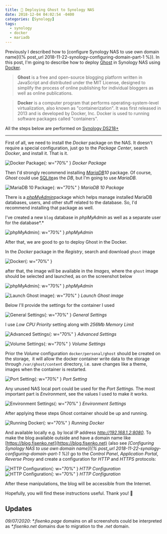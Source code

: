 ```yaml
---
title: 🚀 Deploying Ghost to Synology NAS
date: 2018-12-04 04:02:54 -0400
categories: [Synology]
tags:
  - synology
  - docker
  - mariadb
---
```


Previously I described how to [configure Synology NAS to use own domain name]({% post_url 2018-11-22-synology-configuring-domain-part-1 %}). In this post, I'm going to describe how to deploy [Ghost](https://ghost.org/) in Synology NAS using [Docker](https://www.docker.com/).

> **Ghost** is a free and open-source blogging platform written in JavaScript and distributed under the MIT License, designed to simplify the process of online publishing for individual bloggers as well as online publications.

> **Docker** is a computer program that performs operating-system-level virtualization, also known as "containerization". It was first released in 2013 and is developed by Docker, Inc. Docker is used to running software packages called "containers".

All the steps below are performed on [Synology DS218+](https://amzn.to/2Ssbmg2)

---

First of all, we need to install the _Docker_ package on the NAS. It doesn't require a special configuration, just go to the _Package Center_, search _Docker_, and install it. That is it.

![Docker Package](/assets/img/blog/deploying-ghost-in-docker/image-11.png){: w="70%" }
_Docker Package_

Then I'd strongly recommend installing _[MariaDB](https://mariadb.org/)10_ package. Of course, _Ghost_ could use [SQLite](https://www.sqlite.org/)as the _DB_, but I'm going to use _MariaDB._

![MariaDB 10 Package](/assets/img/blog/deploying-ghost-in-docker/image-12.png){: w="70%" }
_MariaDB 10 Package_

There is a [_phpMyAdmin_](https://www.phpmyadmin.net/)package which helps manage installed MariaDB databases, users, and other stuff related to the database. So, I'd recommend installing that package as well.

I've created a new `blog` database in _phpMyAdmin_ as well as a separate user for the database*.*

![phpMyAdmin](/assets/img/blog/deploying-ghost-in-docker/image-13.png){: w="70%" }
_phpMyAdmin_

After that, we are good to go to deploy Ghost in the Docker.

In the _Docker_ package in the _Registry_, search and download `ghost` image

![Docker](/assets/img/blog/deploying-ghost-in-docker/image-15.png){: w="70%" }

after that, the image will be available in the _Images,_ where the `ghost` image should be selected and launched, as on the screenshot below

![phpMyAdmin](/assets/img/blog/deploying-ghost-in-docker/image-13.png){: w="70%" }
_phpMyAdmin_

![Launch Ghost image](/assets/img/blog/deploying-ghost-in-docker/image-16.png){: w="70%" }
_Launch Ghost image_

Below I'll provide the settings for the container I used

![General Settings](/assets/img/blog/deploying-ghost-in-docker/image-17.png){: w="70%" }
_General Settings_

I use _Low CPU Priority_ setting along with _256Mb Memory Limit_

![Advanced Settings](/assets/img/blog/deploying-ghost-in-docker/image-18.png){: w="70%" }
_Advanced Settings_

![Volume Settings](/assets/img/blog/deploying-ghost-in-docker/image-19.png){: w="70%" }
_Volume Settings_

Prior the _Volume_ configuration `docker/personal/ghost` should be created on the storage, &nbsp;it will allow the docker container write data to the storage through `/var/ghost/content` directory, i.e. save changes like a theme, images when the container is restarted.

![Port Setting](/assets/img/blog/deploying-ghost-in-docker/image-20.png){: w="70%" }
_Port Setting_

Any unused NAS local port could be used for the _Port Settings._ The most important part is _Environment_, see the values I used to make it works.

![Environment Settings](/assets/img/blog/deploying-ghost-in-docker/image-21.png){: w="70%" }
_Environment Settings_

After applying these steps Ghost container should be up and running.

![Running Docker](/assets/img/blog/deploying-ghost-in-docker/image-22.png){: w="70%" }
_Running Docker_

And available locally e.g. by local IP address _http://192.168.1.2:8080_. To make the blog available outside and have a domain name like [https://blog.fisenko.net](https://blog.fisenko.net) (also see _[Configuring Synology NAS to use own domain name]({% post_url 2018-11-22-synology-configuring-domain-part-1 %})_ go to the _Control Panel_, _Application Portal_, _Reverse Proxy_ and create a configuration for _HTTP_ and _HTTPS_ protocols:

![HTTP Configuration](/assets/img/blog/deploying-ghost-in-docker/image-23.png){: w="70%" }
_HTTP Configuration_
![HTTP Configuration](/assets/img/blog/deploying-ghost-in-docker/image-24.png){: w="70%" }
_HTTP Configuration_

After these manipulations, the blog will be accessible from the Internet.

Hopefully, you will find these instructions useful. Thank you! 🙏

## Updates

_09/07/2020_: _\*.fisenko.page_ domains on all screenshots could be interpreted as _\*.fisenko.net_ domains due to migration to the _.net_ domain.
